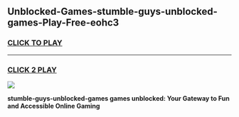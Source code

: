 
## Unblocked-Games-stumble-guys-unblocked-games-Play-Free-eohc3
<h3>
<a href="https://premium76.site?title=stumble-guys-unblocked-games&ref=18A1">CLICK TO PLAY</a></h3>
<hr>

<h3>
<a href="https://premium76.site?title=stumble-guys-unblocked-games&ref=18A1">CLICK 2 PLAY</a>
  
</h3>

<a href="https://premium76.site?title=stumble-guys-unblocked-games&ref=18A1"><img src="https://clearcache.store/games.png"></a>


**stumble-guys-unblocked-games games unblocked: Your Gateway to Fun and Accessible Online Gaming**
